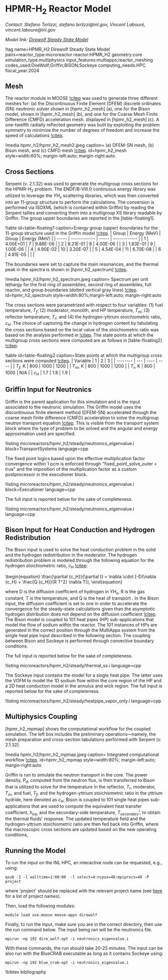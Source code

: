 # HPMR-H$_2$ Reactor Model

*Contact: Stefano Terlizzi, stefano.terlizzi\@inl.gov, Vincent Labour&#233;, vincent.laboure\@inl.gov*

*Model link: [Direwolf Steady State Model](https://github.com/idaholab/virtual_test_bed/tree/devel/microreactors/hpmr_h2/steady)*

!tag name=HPMR_H2 Direwolf Steady State Model pairs=reactor_type:microreactor
                       reactor:HPMR_H2
                       geometry:core
                       simulation_type:multiphysics
                       input_features:multiapps;reactor_meshing
                       codes_used:DireWolf;Griffin;BISON;Sockeye
                       computing_needs:HPC
                       fiscal_year:2024

## Mesh

The reactor module in MOOSE [!citep](MOOSEReactorModule) was used to generate three different meshes for: (a) the Discontinuous Finite Element (DFEM) discrete ordinates (SN) neutronic solver shown in [hpmr_h2_mesh] (a), one for the Bison model, shown in [hpmr_h2_mesh] (b), and one for the Coarse Mesh Finite Difference (CMFD) acceleration mesh. displayed in [hpmr_h2_mesh] (c). A one-twelfth radially reflected geometry was built by exploiting the problem symmetry to minimize the number of degrees of freedom and increase the speed of calculations [!citep](Terlizzi2023).

!media hpmr_h2/hpmr_h2_mesh2.jpeg
    caption= (a) DFEM-SN mesh, (b) Bison mesh, and (c) CMFD mesh [!citep](Terlizzi2023).
    id=hpmr_h2_mesh
    style=width:60%; margin-left:auto; margin-right:auto



## Cross Sections

Serpent (v. 2.1.32) was used to generate the multigroup cross sections for the HPMR-H$_2$ problem. The ENDF/B-VIII.0 continuous energy library was utilized to leverage the $YH_x$ scattering libraries, which was then converted into an 11-group structure to perform the calculations. The conversion is performed via ISOXML (which is contained within Griffin) by reading the Serpent tallies and converting them into a multigroup XS library readable by Griffin. The group upper boundaries are reported in the [table-floating1].

!table id=table-floating1 caption=Energy group (upper) boundaries for the 11-group structure used in the Griffin model [!citep](Terlizzi2023).
| Group | Energy (MeV) | Group | Energy (MeV) |
| ----- | ------------ | ----- | ------------ |
| 1     | 4.00E+01     | 7     | 9.88E-06     |
| 2     | 8.21E-01     | 8     | 4.00E-06     |
| 3     | 1.83E-01     | 9     | 1.00E-06     |
| 4     | 4.90E-02     | 10    | 3.20E-07     |
| 5     | 4.54E-04     | 11    | 6.70E-08     |
| 6     | 4.81E-05     |       |              |

The boundaries were set to capture the main resonances, and the thermal peak in the spectra is shown in [hpmr_h2_spectrum] [!citep](Terlizzi2023).

!media hpmr_h2/hpmr_h2_spectrum.jpeg
    caption= Spectrum per unit lethargy for the first ring of assemblies, second ring of assemblies, full reactor, and group boundaries (dotted vertical gray lines) [!citep](Terlizzi2023).
    id=hpmr_h2_spectrum
    style=width:80%;margin-left:auto; margin-right:auto

The cross sections were parametrized with respect to four variables: (1) fuel temperature, $T_f$; (2) moderator, monolith, and HP temperature, $T_m$; (3)
reflector temperature, $T_r$; and (4) the hydrogen-yttrium stoichiometric ratio, $c_H$. The choice of capturing the change in hydrogen content by
tabulating the cross sections based on the local value of the stoichiometric ratio was based on the analysis performed in [!citep](PhysorANL). The state
points at which the multigroup cross sections were computed are as follows in [table-floating2] [!citep](Terlizzi2023):

!table id=table-floating2 caption=State points at which the multigroup cross sections were computed [!citep](Terlizzi2023).
| Variable | 1   | 2    | 3    |
| -------- | --- | ---- | ---- |
| $T_f$, K | 800 | 1000 | 1200 |
| $T_m$, K | 800 | 1000 | 1200 |
| $T_r$, K | 800 | 1000 |  N/A |
| $c_H$    | 1.7 | 1.8  | 1.9  |

## Griffin Input for Neutronics

Griffin is the parent application for this simulation and is the input associated to the neutronic simulation. The Griffin model uses the discontinuous finite element method (DFEM-SN) accelerated through the coarse mesh finite difference (CMFD) acceleration to solve the multigroup neutron transport equation [!citep](Wang2021perimp). This is visible from the transport system block where the type of problem to be solved and the angular and energy approximation used are specified.

!listing microreactors/hpmr_h2/steady/neutronics_eigenvalue.i block=TransportSystems language=cpp

The fixed point logics based upon the effective multiplication factor convergence within 1 pcm is enforced through "fixed_point_solve_outer = true" and the imposition of the multiplication factor as a custom postprocessor in the executioner block.

!listing microreactors/hpmr_h2/steady/neutronics_eigenvalue.i block=Executioner language=cpp

The full input is reported below for the sake of completeness.

!listing microreactors/hpmr_h2/steady/neutronics_eigenvalue.i language=cpp

## Bison Input for Heat Conduction and Hydrogen Redistribution

The Bison input is used to solve the heat conduction problem in the solid and the hydrogen redistribution in the moderator. The hydrogen redistribution problem is  modeled through the following equation for the hydrogen stoichiometric ratio, $c_H$ [!citep](Empire):

\begin{equation}
  \frac{\partial {c_H}}{\partial t} = \nabla \cdot [-D(\nabla {c_H} + \frac{Q {c_H}}{R T^2} \nabla T)],
\end{equation}

where D is the diffusion coefficient of hydrogen in $YH_x$, R is the gas constant, T is the temperature, and Q is the heat of transport . In the Bison input, the diffusion coefficient is set to one in order to accelerate the convergence for the steady-state calculations given than the asymptotic hydrogen distribution does not depend on the diffusion coefficient [!citep](Terlizzi2023). The Bison model is coupled to 101 heat pipes (HP) sub-applications that model the flow of sodium within the reactor. The 101 instances of HPs are generated in the correct position through the MultiApps system from the single heat pipe input described in the following section. The coupling between Bison and Sockeye is performed through convective boundary conditions.

The full input is reported below for the sake of completeness.

!listing microreactors/hpmr_h2/steady/thermal_ss.i language=cpp

The Sockeye input contains the model for a single heat pipe. The latter uses the VOFM to model the 1D sodium flow within the core region of the HP and a 2D heat conduction model in the annulus and wick region.  The full input is reported below for the sake of completeness.

!listing microreactors/hpmr_h2/steady/heatpipe_vapor_only.i language=cpp


## Multiphysics Coupling

[hpmr_h2_mpmap] shows the computational workflow for the coupled simulation. The left box includes the preliminary operations—namely, the mesh preparation and cross-section tabulations performed with Serpent (v. 2.1.32).

!media hpmr_h2/hpmr_h2_mpmap.jpeg
    caption= Integrated computational workflow [!citep](Terlizzi2023).
    id=hpmr_h2_mpmap
    style=width:80%; margin-left:auto; margin-right:auto

Griffin is run to simulate the neutron transport in the core. The power density, $P_d$, computed from the neutron flux, is then transferred to Bison that is utilized to solve for the temperature in the reflector, $T_r$, moderator, $T_m$, and fuel, $T_f$, and the hydrogen-yttrium stoichiometric ratio in the yttrium hydride, here denoted as $c_H$. Bison is coupled to 101 single heat pipes sub-applications that are used to compute the equivalent heat transfer coefficient, $h_{eq}$, and the secondary-side temperature, $T_{secondary}^i$, to obtain the thermal fluids' response. The updated temperature field and the hydrogen-yttrium stoichiometric ratio are then fed back into Griffin, where the macroscopic cross sections are updated based on the new operating conditions,


## Running the Model

To run the input on the INL HPC, an interactive node can be requested, e.g., using:

```language=CPP
qsub -I -l walltime=1:00:00  -l select=4:ncpus=48:mpiprocs=48 -P project
```

where 'project' should be replaced with the relevant project name (see [here](https://hpcweb.hpc.inl.gov/home/pbs) for a list of project names).

Then, load the following modules:

```language=CPP
module load use.moose moose-apps direwolf
```

Finally, to run the input, make sure you are in the correct directory, then use the run command below. The input being ran will be the neutronics file.

```language=CPP
mpirun -np 192 dire_wolf-opt -i neutronics_eigenvalue.i
```

With these commands, the run should take 20-25 minutes. The input can be also run with the BlueCRAB executable as long as it contains Sockeye using:

```language=CPP
mpirun -np 192 blue_crab-opt -i neutronics_eigenvalue.i
```


!bibtex bibliography
